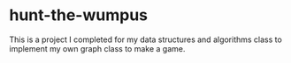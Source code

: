 # hunt-the-wumpus
This is a project I completed for my data structures and algorithms class to implement my own graph class to make a game. 
